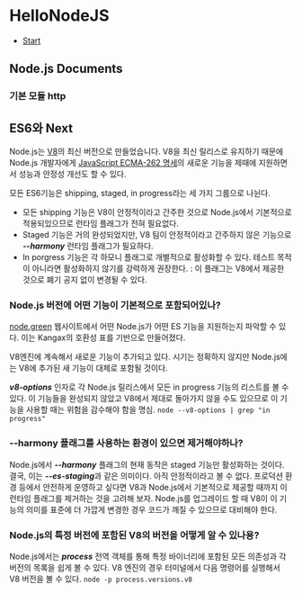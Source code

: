 # HelloNodeJS
- [Start](https://nodejs.org/ko/docs/guides/getting-started-guide/) 


## Node.js Documents
### 기본 모듈 http

## ES6와 Next
Node.js는 [V8](https://v8.dev/)의 최신 버전으로 만들었습니다. V8을 최신 릴리스로 유지하기 때문에 Node.js 개발자에게 [JavaScript ECMA-262 명세](http://www.ecma-international.org/publications/standards/Ecma-262.htm)의 새로운 기능을 제때에 지원하면서 성능과 안정성 개선도 할 수 있다.

 모든 ES6기능은 shipping, staged, in progress라는 세 가지 그룹으로 나뉜다.
  - 모든 shipping 기능은 V8이 안정적이라고 간주한 것으로 Node.js에서 기본적으로 적용되있으므로 런타임 플래그가 전혀 필요없다.
  - Staged 기능은 거의 완성되었지만, V8 팀이 안정적이라고 간주하지 않은 기능으로 ***--harmony*** 런타임 플래그가 필요하다.
  - In porgress 기능은 각 하모니 플래그로 개별적으로 활성화할 수 있다. 테스트 목적이 아니라면 활성화하지 않기를 강력하게 권장한다. : 이 플래그는 V8에서 제공한 것으로 폐기 공지 없이 변경될 수 있다.

### Node.js 버전에 어떤 기능이 기본적으로 포함되어있나?
[node.green](https://node.green/) 웹사이트에서 어떤 Node.js가 어떤 ES 기능을 지원하는지 파악할 수 있다. 이는 Kangax의 호환성 표를 기반으로 만들어졌다.

V8엔진에 계속해서 새로운 기능이 추가되고 있다. 시기는 정확하지 않지만 Node.js에는 V8에 추가된 새 기능이 대체로 포함될 것이다.

***v8-options*** 인자로 각 Node.js 릴리스에서 모든 in progress 기능의 리스트를 볼 수 있다. 이 기능들을 완성되지 않았고 V8에서 제대로 돌아가지 않을 수도 있으므로 이 기능을 사용할 때는 위험을 감수해야 함을 명심.
```node --v8-options | grep "in progress"```

### --harmony 플래그를 사용하는 환경이 있으면 제거해야하나?
Node.js에서 ***--harmony*** 플래그의 현재 동작은 staged 기능만 활성화하는 것이다. 결국, 이는 ***--es-staging***과 같은 의미이다. 아직 안정적이라고 볼 수 없다.
프로덕션 환경 등에서 안전하게 운영하고 싶다면 V8과 Node.js에서 기본적으로 제공할 때까지 이 런타임 플래그를 제거하는 것을 고려해 보자. 
Node.js를 업그레이드 할 때 V8이 이 기능의 의미를 표준에 더 가깝게 변경한 경우 코드가 깨질 수 있으므로 대비해야 한다.

### Node.js의 특정 버전에 포함된 V8의 버전을 어떻게 알 수 있나용?
Node.js에서는 ***process*** 전역 객체를 통해 특정 바이너리에 포함된 모든 의존성과 각 버전의 목록을 쉽게 볼 수 있다. V8 엔진의 경우 터미널에서 다음 명령어를 실행해서 V8 버전을 볼 수 있다.
```node -p process.versions.v8```
